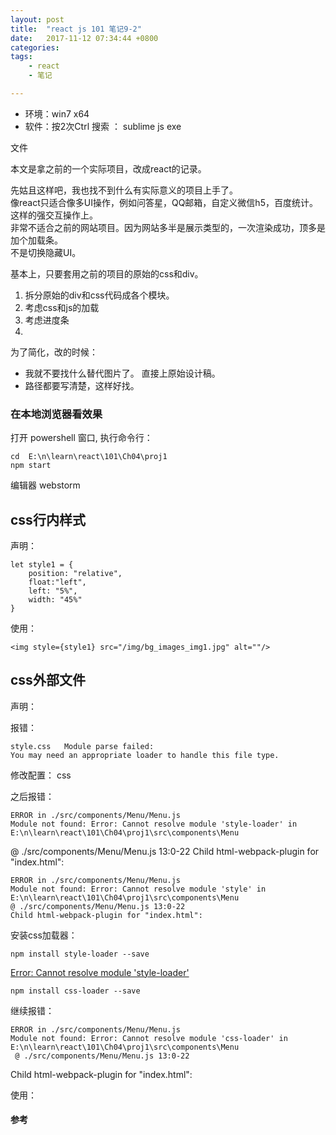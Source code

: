 ```yaml
---
layout: post
title:  "react js 101 笔记9-2"
date:   2017-11-12 07:34:44 +0800
categories:  
tags: 
    - react
    - 笔记

---
```


* 环境：win7 x64
* 软件：按2次Ctrl 搜索 ： sublime js exe

文件

本文是拿之前的一个实际项目，改成react的记录。

先姑且这样吧，我也找不到什么有实际意义的项目上手了。      
像react只适合像多UI操作，例如问答星，QQ邮箱，自定义微信h5，百度统计。这样的强交互操作上。  
非常不适合之前的网站项目。因为网站多半是展示类型的，一次渲染成功，顶多是加个加载条。   
不是切换隐藏UI。

	
基本上，只要套用之前的项目的原始的css和div。 

1. 拆分原始的div和css代码成各个模块。
2. 考虑css和js的加载
3. 考虑进度条
4.  

为了简化，改的时候：

* 我就不要找什么替代图片了。 直接上原始设计稿。
* 路径都要写清楚，这样好找。   


 
### 在本地浏览器看效果 ###

打开 powershell 窗口, 执行命令行： 

	cd  E:\n\learn\react\101\Ch04\proj1
	npm start 

编辑器  webstorm    

## css行内样式 ##

声明：   
	
    let style1 = {
        position: "relative",
        float:"left",
        left: "5%",
        width: "45%"
    }

使用：   

    <img style={style1} src="/img/bg_images_img1.jpg" alt=""/>


## css外部文件 ##

声明：


报错：

	style.css 	Module parse failed:
	You may need an appropriate loader to handle this file type.
修改配置：
css

之后报错：
	
	ERROR in ./src/components/Menu/Menu.js
	Module not found: Error: Cannot resolve module 'style-loader' in E:\n\learn\react\101\Ch04\proj1\src\components\Menu
 @ ./src/components/Menu/Menu.js 13:0-22
Child html-webpack-plugin for "index.html":


	ERROR in ./src/components/Menu/Menu.js
	Module not found: Error: Cannot resolve module 'style' in E:\n\learn\react\101\Ch04\proj1\src\components\Menu
 	@ ./src/components/Menu/Menu.js 13:0-22
	Child html-webpack-plugin for "index.html":

安装css加载器：
	
	npm install style-loader --save

[Error: Cannot resolve module 'style-loader'](https://stackoverflow.com/questions/35171288/error-cannot-resolve-module-style-loader)

	npm install css-loader --save

继续报错：

	ERROR in ./src/components/Menu/Menu.js
	Module not found: Error: Cannot resolve module 'css-loader' in E:\n\learn\react\101\Ch04\proj1\src\components\Menu
	 @ ./src/components/Menu/Menu.js 13:0-22
Child html-webpack-plugin for "index.html":


使用：   



#### 参考 ####
